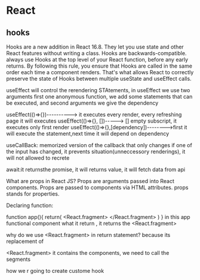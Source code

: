 # React

hooks
------------
Hooks are a new addition in React 16.8. 
They let you use state and other React features without writing a class. Hooks are backwards-compatible.
always use Hooks at the top level of your React function, before any early returns. 
By following this rule, you ensure that Hooks are called in the same order each time a component renders. 
That's what allows React to correctly preserve the state of Hooks between multiple useState and useEffect calls.

useEffect will control the rerendering STAtements, in useEffect we use two arguments first one anonymous function, we add some statements that can be 
executed, and second arguments we give the dependency

useEffect(()=>{})----------> it executes every render, every refreshing page it will executes
useEffect(()=>{}, [])-----> [] empty subscript, it executes only first render
useEffect(()=>{},[dependency])-------->first it will execute the statement,next time it will depend on dependency

useCallBack: memorized version of the callback that only changes if one of the input has changed, it prevents situation(unneccessory renderings), it will not allowed to recrete

await:it returnsthe promise, it will returns value, it will fetch data from api

What are props in React JS?
Props are arguments passed into React components. Props are passed to components via HTML attributes. props stands for properties.

Declaring function:

function app(){
return(
<React.fragment>
</React.fragment>
)
}
in this app functional component what it return , it returns the <React.fragment>

why do we use <React.fragment> in return statement?
because its replacement of <div>
<React.fragment> it contains the components, we need to call the segments

how we r going to create custome hook
